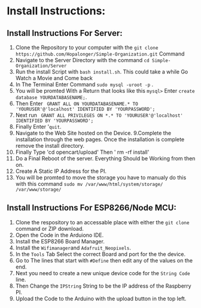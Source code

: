# Install Instructions:
## Install Instructions For Server:
1. Clone the Repository to your computer with the `git clone https://github.com/Hopalonger/Simple-Organization.git` Command
2. Navigate to the Server Directory with the command `cd Simple-Organization/Server`
3. Run the install Script with `bash install.sh`. This could take a while Go Watch a Movie and Come back
4. In The Terminal Enter Command `sudo mysql -uroot -p` .
5. You will be promted With a Return that looks like this `mysql>` Enter `create database YOURDATABASENAME;`.
6. Then Enter ` GRANT ALL ON YOURDATABASENAME.* TO 'YOURUSER'@'localhost' IDENTIFIED BY 'YOURPASSWORD';`
7. Next run ` GRANT ALL PRIVILEGES ON *.* TO 'YOURUSER'@'localhost' IDENTIFIED BY 'YOURPASSWORD';`
7. Finally Enter '`quit`.
8. Navigate to the Web Site hosted on the Device.
9.Complete the installation through the web pages. Once the installation is complete remove the install directory.
10. Finally Type 'cd opencart/upload' Then ' rm -rf install'
11. Do a Final Reboot of the server. Everything Should be Working from then on. 
12. Create A Static IP Address for the PI.
12. You will be promted to move the storage you have to manualy do this with this command `sudo mv /var/www/html/system/storage/ /var/www/storage/`

## Install Instructions For ESP8266/Node MCU:
1. Clone the respository to an accessable place with either the `git clone` command or ZIP download. 
2. Open the Code in the Arduiono IDE.
3. Install the ESP8266 Board Manager.
4. Install the `Wifimanager`and `Adafruit_Neopixels`.
5. In the `Tools` Tab Select the correct Board and port for the the device.
6. Go to The lines that start with `#Define` then edit any of the values on the end.
7. Next you need to create a new unique device code for the `String Code` line.
8. Then Change the `IPString` String to be the IP address of the Raspberry PI.
9. Upload the Code to the Arduino with the upload button in the top left.
